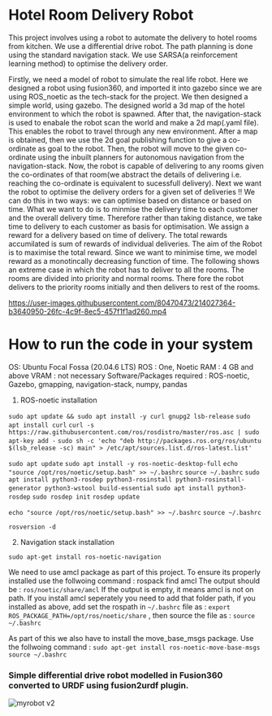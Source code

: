 # Hotel Room Delivery Robot
This project involves using a robot to automate the delivery to hotel rooms from kitchen. We use a differential drive robot. The path planning is done using the standard navigation stack. We use SARSA(a reinforcement learning method) to optimise the delivery order. 

Firstly, we need a model of robot to simulate the real life robot. Here we designed a robot using fusion360, and imported it into gazebo since we are using ROS_noetic as the tech-stack for the project. We then designed a simple world, using gazebo. The designed world a 3d map of the hotel environment to which the robot is spawned. After that, the navigation-stack is used to enabale the robot scan the world and make a 2d map(.yaml file). This enables the robot to travel through any new environment. After a map is obtained, then we use the 2d goal publishing function to give a co-ordinate as goal to the robot. Then, the robot will move to the given co-ordinate using the inbuilt planners for autonomous navigation from the navigation-stack. Now, the robot is capable of delivering to any rooms given the co-ordinates of that room(we abstract the details of delivering i.e. reaching the co-ordinate is equivalent to sucessfull delivery). Next we want the robot to optimise the delivery orders for a given set of deliveries !! We can do this in two ways: we can optimise based on distance or based on time. What we want to do is to minmise the delivery time to each customer and the overall delivery time. Therefore rather than taking distance, we take time to delivery to each customer as basis for optimisation. We assign a reward for a delivery based on time of delivery. The total rewards accumilated is sum of rewards of individual deliveries. The aim of the Robot is to maximise the total reward. Since we want to minimise time, we model reward as a monotincally decreasing function of time. 
The following shows an extreme case in which the robot has to deliver to all the rooms. The rooms are divided into priority and normal rooms. There fore the robot delivers to the priority rooms initially and then delivers to rest of the rooms.

https://user-images.githubusercontent.com/80470473/214027364-b3640950-26fc-4c9f-8ec5-457f1f1ad260.mp4

# How to run the code in your system
OS: Ubuntu Focal Fossa  (20.04.6 LTS)
ROS : One, Noetic
RAM : 4 GB and above
VRAM : not necessary
Software/Packages required : ROS-noetic, Gazebo, gmapping, navigation-stack, numpy, pandas


1. ROS-noetic installation

`sudo apt update && sudo apt install -y curl gnupg2 lsb-release`
`sudo apt install curl`
`curl -s https://raw.githubusercontent.com/ros/rosdistro/master/ros.asc | sudo apt-key add -`
`sudo sh -c 'echo "deb http://packages.ros.org/ros/ubuntu $(lsb_release -sc) main" > /etc/apt/sources.list.d/ros-latest.list'`

`sudo apt update`
`sudo apt install -y ros-noetic-desktop-full`
`echo "source /opt/ros/noetic/setup.bash" >> ~/.bashrc`
`source ~/.bashrc`
`sudo apt install python3-rosdep python3-rosinstall python3-rosinstall-generator python3-wstool build-essential`
`sudo apt install python3-rosdep`
`sudo rosdep init`
`rosdep update`

`echo "source /opt/ros/noetic/setup.bash" >> ~/.bashrc`
`source ~/.bashrc`

`rosversion -d`

2. Navigation stack installation

`sudo apt-get install ros-noetic-navigation`

We need to use amcl package as part of this project. To ensure its properly installed use the follwoing command : rospack find amcl
The output should be : `ros/noetic/share/amcl`
If the output is empty, it means amcl is not on path. If you install amcl seperately you need to add that folder path, if you installed as above, add set the rospath in `~/.bashrc` file as : `export ROS_PACKAGE_PATH=/opt/ros/noetic/share` , then source the file as : `source ~/.bashrc`

As part of this we also have to install the move_base_msgs package. Use the follwoing command :
 `sudo apt-get install ros-noetic-move-base-msgs`
 `source ~/.bashrc`


### Simple differential drive robot modelled in Fusion360 converted to URDF using fusion2urdf plugin.

![myrobot v2](https://user-images.githubusercontent.com/34794384/128828685-a920a91f-5c05-4c24-ba0a-f219379fc0f2.png)





